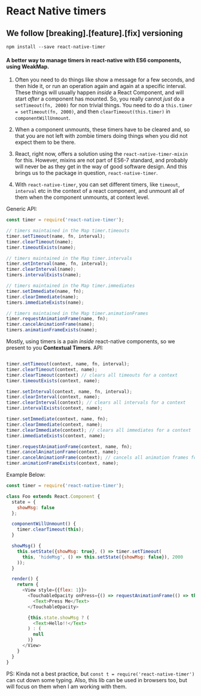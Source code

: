 # React Native timers
## We follow [breaking].[feature].[fix] versioning

`npm install --save react-native-timer`

#### A better way to manage timers in react-native with ES6 components, using __WeakMap__.

1. Often you need to do things like show a message for a few seconds, and then hide it, or run an operation again and again at a specific interval. These things will usually happen *inside* a React Component, and will start *after* a component has mounted. So, you really cannot *just* do a `setTimeout(fn, 2000)` for non trivial things. You need to do a `this.timer = setTimeout(fn, 2000)`, and then `clearTimeout(this.timer)` in `componentWillUnmount`.

2. When a component unmounts, these timers have to be cleared and, so that you are not left with zombie timers doing things when you did not expect them to be there.

3. React, right now, offers a solution using the `react-native-timer-mixin` for this. However, mixins are not part of ES6-7 standard, and probably will never be as they get in the way of good software design. And this brings us to the package in question, `react-native-timer`.

4. With `react-native-timer`, you can set different timers, like `timeout`, `interval` etc in the context of a react component, and unmount all of them when the component unmounts, at context level.

Generic API:

```js
const timer = require('react-native-timer');

// timers maintained in the Map timer.timeouts
timer.setTimeout(name, fn, interval);
timer.clearTimeout(name);
timer.timeoutExists(name);

// timers maintained in the Map timer.intervals
timer.setInterval(name, fn, interval);
timer.clearInterval(name);
timers.intervalExists(name);

// timers maintained in the Map timer.immediates
timer.setImmediate(name, fn);
timer.clearImmediate(name);
timers.immediateExists(name);

// timers maintained in the Map timer.animationFrames
timer.requestAnimationFrame(name, fn);
timer.cancelAnimationFrame(name);
timers.animationFrameExists(name);

```

Mostly, using timers is a pain *inside* react-native components, so we present to you
__Contextual Timers__. API:
```js

timer.setTimeout(context, name, fn, interval);
timer.clearTimeout(context, name);
timer.clearTimeout(context) // clears all timeouts for a context
timer.timeoutExists(context, name);

timer.setInterval(context, name, fn, interval);
timer.clearInterval(context, name);
timer.clearInterval(context); // clears all intervals for a context
timer.intervalExists(context, name);

timer.setImmediate(context, name, fn);
timer.clearImmediate(context, name);
timer.clearImmediate(context); // clears all immediates for a context
timer.immediateExists(context, name);

timer.requestAnimationFrame(context, name, fn);
timer.cancelAnimationFrame(context, name);
timer.cancelAnimationFrame(context); // cancels all animation frames for a context
timer.animationFrameExists(context, name);


```

Example Below:

```js
const timer = require('react-native-timer');

class Foo extends React.Component {
  state = {
    showMsg: false
  };

  componentWillUnmount() {
    timer.clearTimeout(this);
  }

  showMsg() {
    this.setState({showMsg: true}, () => timer.setTimeout(
      this, 'hideMsg', () => this.setState({showMsg: false}), 2000
    ));
  }

  render() {
    return {
      <View style={{flex: 1}}>
        <TouchableOpacity onPress={() => requestAnimationFrame(() => this.showMsg())}>
          <Text>Press Me</Text>
        </TouchableOpacity>

        {this.state.showMsg ? (
          <Text>Hello!!</Text>
        ) : (
          null
        )}
      </View>
    }
  }
}


```

PS: Kinda not a best practice, but `const t = require('react-native-timer')` can cut down some typing.
Also, this lib can be used in browsers too, but will focus on them when I am working with them.
